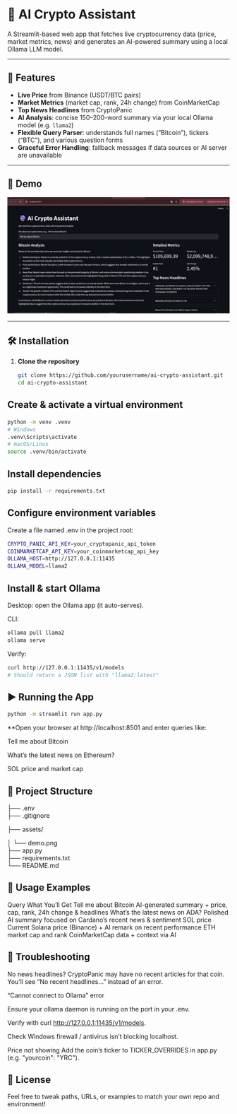 # 🔮 AI Crypto Assistant

A Streamlit-based web app that fetches live cryptocurrency data (price, market metrics, news) and generates an AI-powered summary using a local Ollama LLM model.

---

## 🚀 Features

- **Live Price** from Binance (USDT/BTC pairs)  
- **Market Metrics** (market cap, rank, 24h change) from CoinMarketCap  
- **Top News Headlines** from CryptoPanic  
- **AI Analysis**: concise 150–200-word summary via your local Ollama model (e.g. `llama2`)  
- **Flexible Query Parser**: understands full names (“Bitcoin”), tickers (“BTC”), and various question forms  
- **Graceful Error Handling**: fallback messages if data sources or AI server are unavailable  

---

## 📸 Demo

![AI Crypto Assistant Screenshot](./assets/demo.png)

---

## 🛠️ Installation

1. **Clone the repository**  
   ```bash
   git clone https://github.com/yourusername/ai-crypto-assistant.git
   cd ai-crypto-assistant
   
## Create & activate a virtual environment
   ```bash
   python -m venv .venv
   # Windows
   .venv\Scripts\activate
   # macOS/Linux
   source .venv/bin/activate

```
## Install dependencies
 ```bash
pip install -r requirements.txt
```

## Configure environment variables
Create a file named .env in the project root:
 ```bash
CRYPTO_PANIC_API_KEY=your_cryptopanic_api_token
COINMARKETCAP_API_KEY=your_coinmarketcap_api_key
OLLAMA_HOST=http://127.0.0.1:11435
OLLAMA_MODEL=llama2
```
## Install & start Ollama

Desktop: open the Ollama app (it auto-serves).

CLI:
 ```bash
ollama pull llama2
ollama serve
```

Verify:

```bash
curl http://127.0.0.1:11435/v1/models
# Should return a JSON list with "llama2:latest"
```

## ▶️ Running the App
```bash
python -m streamlit run app.py
```

**Open your browser at http://localhost:8501 and enter queries like:

Tell me about Bitcoin

What’s the latest news on Ethereum?

SOL price and market cap

## 📂 Project Structure

├── .env                      
├── .gitignore

├── assets/

│   └── demo.png               
├── app.py                    
├── requirements.txt          
└── README.md                 

## 📝 Usage Examples
Query	                          What You’ll Get
Tell me about Bitcoin	          AI-generated summary + price, cap, rank, 24h change & headlines
What’s the latest news on ADA?	Polished AI summary focused on Cardano’s recent news & sentiment
SOL price                      	Current Solana price (Binance) + AI remark on recent performance
ETH market cap and rank       	CoinMarketCap data + context via AI

## 🔧 Troubleshooting
No news headlines?
CryptoPanic may have no recent articles for that coin. You’ll see “No recent headlines…” instead of an error.

“Cannot connect to Ollama” error

Ensure your ollama daemon is running on the port in your .env.

Verify with curl http://127.0.0.1:11435/v1/models.

Check Windows firewall / antivirus isn’t blocking localhost.

Price not showing
Add the coin’s ticker to TICKER_OVERRIDES in app.py (e.g. "yourcoin": "YRC").


## 📜 License
Feel free to tweak paths, URLs, or examples to match your own repo and environment!

